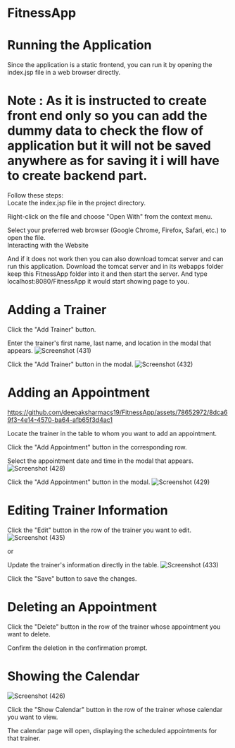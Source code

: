 # FitnessApp

# Running the Application  
Since the application is a static frontend, you can run it by opening the index.jsp file in a web browser directly.    

  # Note : As it is instructed to create front end only so you can add the dummy data to check the flow of application but it will not be saved anywhere as for saving it i will have to create backend part.
  
Follow these steps:  
Locate the index.jsp file in the project directory.

Right-click on the file and choose "Open With" from the context menu.
   
Select your preferred web browser (Google Chrome, Firefox, Safari, etc.) to open the file.   
Interacting with the Website

And if it does not work then you can also download tomcat server and can run this application.
Download the tomcat server and in its webapps folder keep this FitnessApp folder into it and then start the server.
And type localhost:8080/FitnessApp it would start showing page to you.

 
# Adding a Trainer   

Click the "Add Trainer" button.

Enter the trainer's first name, last name, and location in the modal that appears.
![Screenshot (431)](https://github.com/deepaksharmacs19/FitnessApp/assets/78652972/148192a1-78ae-4e6b-9f39-775840e5dc0b)
    
Click the "Add Trainer" button in the modal.
![Screenshot (432)](https://github.com/deepaksharmacs19/FitnessApp/assets/78652972/8ed90d9d-f01b-4856-8525-46168876a7f2)

   
# Adding an Appointment
   https://github.com/deepaksharmacs19/FitnessApp/assets/78652972/8dca69f3-4e14-4570-ba64-afb65f3d4ac1  
     

   Locate the trainer in the table to whom you want to add an appointment.
   
Click the "Add Appointment" button in the corresponding row.

   
Select the appointment date and time in the modal that appears.
 ![Screenshot (428)](https://github.com/deepaksharmacs19/FitnessApp/assets/78652972/14ac71ce-1a82-42c3-9ede-5f4e2a343955)

    
Click the "Add Appointment" button in the modal.
![Screenshot (429)](https://github.com/deepaksharmacs19/FitnessApp/assets/78652972/2cd23e54-9a28-4591-aad3-43028c299498)

   
# Editing Trainer Information
   
   Click the "Edit" button in the row of the trainer you want to edit.
![Screenshot (435)](https://github.com/deepaksharmacs19/FitnessApp/assets/78652972/ad106d15-0b8f-45c7-a578-120781311adc)

   or  
   
Update the trainer's information directly in the table.
![Screenshot (433)](https://github.com/deepaksharmacs19/FitnessApp/assets/78652972/fb241c83-19a3-4a86-9ded-3d8c167d396c)

    
Click the "Save" button to save the changes.

   
# Deleting an Appointment
  
  Click the "Delete" button in the row of the trainer whose appointment you want to delete.

Confirm the deletion in the confirmation prompt.

   
# Showing the Calendar
 ![Screenshot (426)](https://github.com/deepaksharmacs19/FitnessApp/assets/78652972/fd3215d0-b5da-41b4-9d58-c1e8c4333730)

   
   Click the "Show Calendar" button in the row of the trainer whose calendar you want to view.

The calendar page will open, displaying the scheduled appointments for that trainer.
